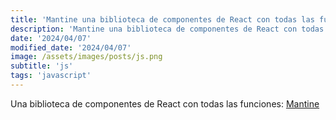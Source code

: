 ```yaml
---
title: 'Mantine una biblioteca de componentes de React con todas las funciones'
description: 'Mantine una biblioteca de componentes de React con todas las funciones.'
date: '2024/04/07'
modified_date: '2024/04/07'
image: /assets/images/posts/js.png
subtitle: 'js'
tags: 'javascript'
---
```


Una biblioteca de componentes de React con todas las funciones: [Mantine](https://mantine.dev/)
